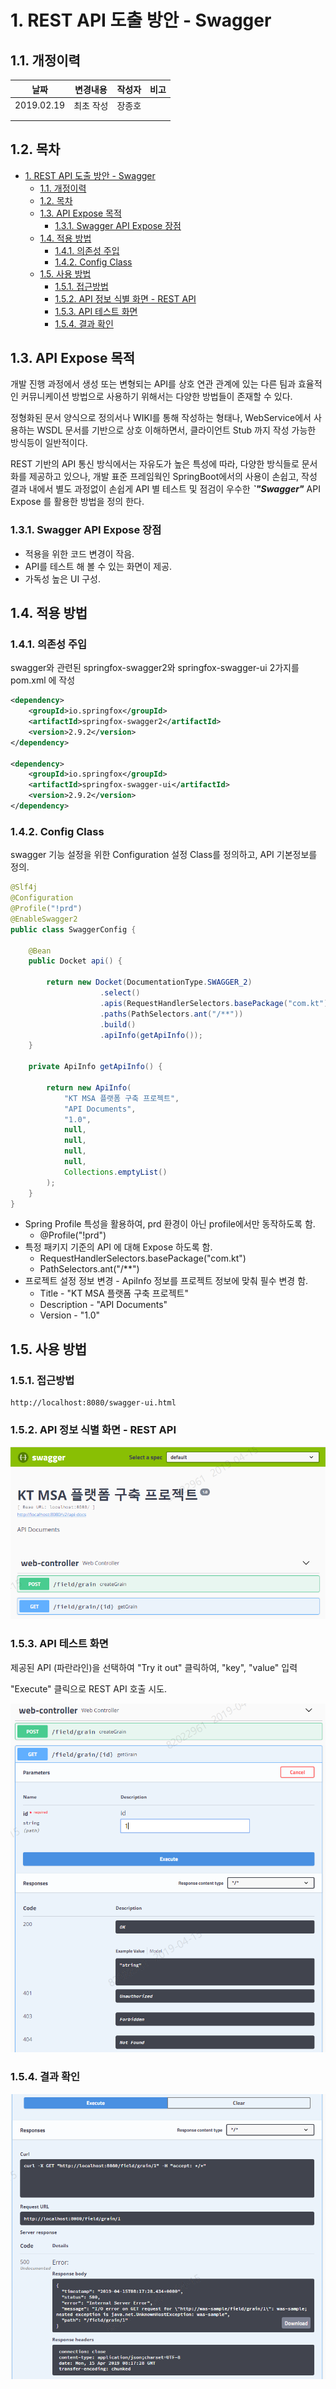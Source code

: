 # 1. REST API 도출 방안 - Swagger



## 1.1. 개정이력

|    날짜    | 변경내용  | 작성자 | 비고 |
| :--------: | :-------: | :----: | :--: |
| 2019.02.19 | 최초 작성 | 장종호 |      |
|            |           |        |      |
|            |           |        |      |



## 1.2. 목차

- [1. REST API 도출 방안 - Swagger](#1-rest-api-%EB%8F%84%EC%B6%9C-%EB%B0%A9%EC%95%88---swagger)
  - [1.1. 개정이력](#11-%EA%B0%9C%EC%A0%95%EC%9D%B4%EB%A0%A5)
  - [1.2. 목차](#12-%EB%AA%A9%EC%B0%A8)
  - [1.3. API Expose 목적](#13-api-expose-%EB%AA%A9%EC%A0%81)
    - [1.3.1. Swagger API Expose 장점](#131-swagger-api-expose-%EC%9E%A5%EC%A0%90)
  - [1.4. 적용 방법](#14-%EC%A0%81%EC%9A%A9-%EB%B0%A9%EB%B2%95)
    - [1.4.1. 의존성 주입](#141-%EC%9D%98%EC%A1%B4%EC%84%B1-%EC%A3%BC%EC%9E%85)
    - [1.4.2. Config Class](#142-config-class)
  - [1.5. 사용 방법](#15-%EC%82%AC%EC%9A%A9-%EB%B0%A9%EB%B2%95)
    - [1.5.1. 접근방법](#151-%EC%A0%91%EA%B7%BC%EB%B0%A9%EB%B2%95)
    - [1.5.2. API 정보 식별 화면 - REST API](#152-api-%EC%A0%95%EB%B3%B4-%EC%8B%9D%EB%B3%84-%ED%99%94%EB%A9%B4---rest-api)
    - [1.5.3. API 테스트 화면](#153-api-%ED%85%8C%EC%8A%A4%ED%8A%B8-%ED%99%94%EB%A9%B4)
    - [1.5.4. 결과 확인](#154-%EA%B2%B0%EA%B3%BC-%ED%99%95%EC%9D%B8)



## 1.3. API Expose 목적

개발 진행 과정에서 생성 또는 변형되는 API를 상호 연관 관계에 있는 다른 팀과 효율적인 커뮤니케이션 방법으로 사용하기 위해서는 다양한 방법들이 존재할 수 있다. 

정형화된 문서 양식으로 정의서나 WIKI를 통해 작성하는 형태나, WebService에서 사용하는 WSDL 문서를 기반으로 상호 이해하면서, 클라이언트 Stub 까지 작성 가능한 방식등이 일반적이다.

REST 기반의 API 통신 방식에서는 자유도가 높은 특성에 따라, 다양한 방식들로 문서화를 제공하고 있으나, 개발 표준 프레임웍인 SpringBoot에서의 사용이 손쉽고, 작성 결과 내에서 별도 과정없이 손쉽게 API 별 테스트 및 점검이 우수한 ***`"Swagger"*** API Expose 를 활용한 방법을 정의 한다.



### 1.3.1. Swagger API Expose 장점

- 적용을 위한 코드 변경이 작음.
- API를 테스트 해 볼 수 있는 화면이 제공.
- 가독성 높은 UI 구성.



## 1.4. 적용 방법

### 1.4.1. 의존성 주입

swagger와 관련된 springfox-swagger2와 springfox-swagger-ui 2가지를 pom.xml 에 작성

```xml
<dependency>
	<groupId>io.springfox</groupId>
	<artifactId>springfox-swagger2</artifactId>
	<version>2.9.2</version>
</dependency>
				
<dependency>
	<groupId>io.springfox</groupId>
	<artifactId>springfox-swagger-ui</artifactId>
	<version>2.9.2</version>
</dependency>
```



### 1.4.2. Config Class

swagger 기능 설정을 위한 Configuration 설정 Class를 정의하고, API 기본정보를 정의.

```java
@Slf4j
@Configuration
@Profile("!prd")
@EnableSwagger2
public class SwaggerConfig {

    @Bean
    public Docket api() {

        return new Docket(DocumentationType.SWAGGER_2)
                    .select()
                    .apis(RequestHandlerSelectors.basePackage("com.kt"))
                    .paths(PathSelectors.ant("/**"))
                    .build()
                    .apiInfo(getApiInfo());
    }

    private ApiInfo getApiInfo() {

        return new ApiInfo(
            "KT MSA 플랫폼 구축 프로젝트",
            "API Documents",
            "1.0",
            null,
            null,
            null,
            null,
            Collections.emptyList()
        );
    }
}
```

- Spring Profile 특성을 활용하여, prd 환경이 아닌 profile에서만 동작하도록 함.
  - @Profile("!prd")
- 특정 패키지 기준의 API 에 대해 Expose 하도록 함.
  - RequestHandlerSelectors.basePackage("com.kt")
  - PathSelectors.ant("/**")
- 프로젝트 설정 정보 변경 - ApiInfo 정보를 프로젝트 정보에 맞춰 필수 변경 함.
  - Title -  "KT MSA 플랫폼 구축 프로젝트"
  - Description - "API Documents"
  - Version - "1.0"



## 1.5. 사용 방법

### 1.5.1. 접근방법

```
http://localhost:8080/swagger-ui.html
```



### 1.5.2. API 정보 식별 화면 - REST API

![1555316157202](assets/1555316157202.png)





### 1.5.3. API 테스트 화면

제공된 API (파란라인)을 선택하여 "Try it out" 클릭하여, "key", "value" 입력 

"Execute" 클릭으로 REST API 호출 시도.

![1555316230523](assets/1555316230523.png)



### 1.5.4. 결과 확인

![1555316280119](assets/1555316280119.png)